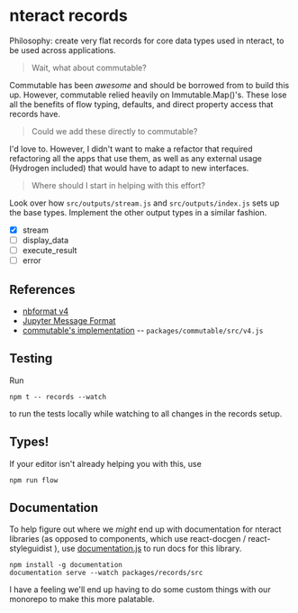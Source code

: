 # nteract records

Philosophy: create very flat records for core data types used in nteract, to be used across applications.

> Wait, what about commutable?

Commutable has been _awesome_ and should be borrowed from to build this up. However, commutable relied heavily on
Immutable.Map()'s. These lose all the benefits of flow typing, defaults, and direct property access that records have.

> Could we add these directly to commutable?

I'd love to. However, I didn't want to make a refactor that required refactoring all the apps that use them, as well as any external usage (Hydrogen included) that would have to adapt to new interfaces.

> Where should I start in helping with this effort?

Look over how `src/outputs/stream.js` and `src/outputs/index.js` sets up the base types. Implement the other output types in a similar fashion.

- [x] stream
- [ ] display_data
- [ ] execute_result
- [ ] error

## References

- [nbformat v4](https://raw.githubusercontent.com/jupyter/nbformat/master/nbformat/v4/nbformat.v4.schema.json)
- [Jupyter Message Format](http://jupyter-client.readthedocs.io/en/stable/messaging.html#general-message-format)
- [commutable's implementation](../commutable/src/v4.js) -- `packages/commutable/src/v4.js`

## Testing

Run

```
npm t -- records --watch
```

to run the tests locally while watching to all changes in the records setup.

## Types!

If your editor isn't already helping you with this, use

```
npm run flow
```

## Documentation

To help figure out where we _might_ end up with documentation for nteract libraries (as opposed to components, which use react-docgen / react-styleguidist ), use [documentation.js](https://github.com/documentationjs/documentation) to run docs for this library.

```
npm install -g documentation
documentation serve --watch packages/records/src
```

I have a feeling we'll end up having to do some custom things with our monorepo to make this more palatable.
